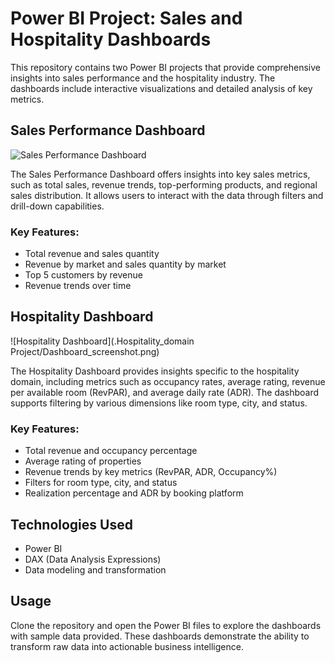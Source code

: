# Power BI Project: Sales and Hospitality Dashboards

This repository contains two Power BI projects that provide comprehensive insights into sales performance and the hospitality industry. The dashboards include interactive visualizations and detailed analysis of key metrics.

## Sales Performance Dashboard

![Sales Performance Dashboard](.Sales_Project/Sales_Dashboard.png)

The Sales Performance Dashboard offers insights into key sales metrics, such as total sales, revenue trends, top-performing products, and regional sales distribution. It allows users to interact with the data through filters and drill-down capabilities.

### Key Features:
- Total revenue and sales quantity
- Revenue by market and sales quantity by market
- Top 5 customers by revenue
- Revenue trends over time

## Hospitality Dashboard

![Hospitality Dashboard](.Hospitality_domain Project/Dashboard_screenshot.png)

The Hospitality Dashboard provides insights specific to the hospitality domain, including metrics such as occupancy rates, average rating, revenue per available room (RevPAR), and average daily rate (ADR). The dashboard supports filtering by various dimensions like room type, city, and status.

### Key Features:
- Total revenue and occupancy percentage
- Average rating of properties
- Revenue trends by key metrics (RevPAR, ADR, Occupancy%)
- Filters for room type, city, and status
- Realization percentage and ADR by booking platform

## Technologies Used
- Power BI
- DAX (Data Analysis Expressions)
- Data modeling and transformation

## Usage
Clone the repository and open the Power BI files to explore the dashboards with sample data provided. These dashboards demonstrate the ability to transform raw data into actionable business intelligence.

